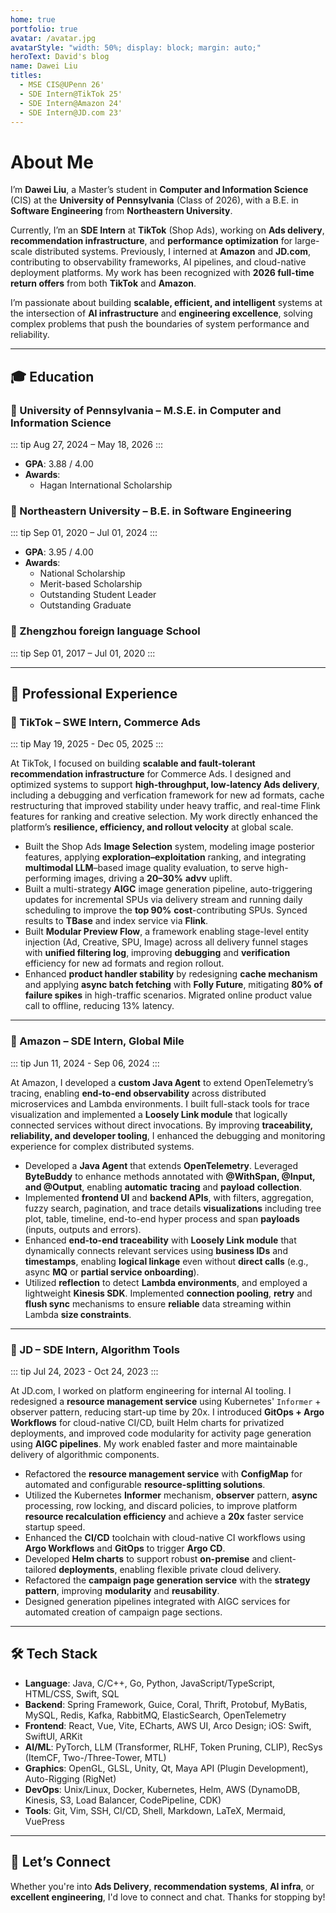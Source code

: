 ```yaml
---
home: true
portfolio: true
avatar: /avatar.jpg
avatarStyle: "width: 50%; display: block; margin: auto;"
heroText: David's blog
name: Dawei Liu
titles:
  - MSE CIS@UPenn 26'
  - SDE Intern@TikTok 25'
  - SDE Intern@Amazon 24'
  - SDE Intern@JD.com 23'
---
```


# About Me

I’m **Dawei Liu**, a Master’s student in **Computer and Information Science** (CIS) at the **University of Pennsylvania** (Class of 2026), with a B.E. in **Software Engineering** from **Northeastern University**.

Currently, I’m an **SDE Intern** at **TikTok** (Shop Ads), working on **Ads delivery**, **recommendation infrastructure**, and **performance optimization** for large-scale distributed systems. Previously, I interned at **Amazon** and **JD.com**, contributing to observability frameworks, AI pipelines, and cloud-native deployment platforms. My work has been recognized with **2026 full-time return offers** from both **TikTok** and **Amazon**.

I’m passionate about building **scalable, efficient, and intelligent** systems at the intersection of **AI infrastructure** and **engineering excellence**, solving complex problems that push the boundaries of system performance and reliability.

---

## 🎓 Education

### 🔹 University of Pennsylvania – M.S.E. in Computer and Information Science

::: tip Aug 27, 2024 – May 18, 2026
:::

- **GPA**: 3.88 / 4.00
- **Awards**:
  - Hagan International Scholarship

### 🔹 Northeastern University – B.E. in Software Engineering

::: tip Sep 01, 2020 – Jul 01, 2024
:::

- **GPA**: 3.95 / 4.00
- **Awards**:
  - National Scholarship
  - Merit-based Scholarship
  - Outstanding Student Leader
  - Outstanding Graduate

### 🔹 Zhengzhou foreign language School

::: tip Sep 01, 2017 – Jul 01, 2020
:::

---

## 💼 Professional Experience

### 🔹 TikTok – SWE Intern, Commerce Ads

::: tip May 19, 2025 - Dec 05, 2025
:::

At TikTok, I focused on building **scalable and fault-tolerant recommendation infrastructure** for Commerce Ads. I designed and optimized systems to support **high-throughput, low-latency Ads delivery**, including a debugging and verfication framework for new ad formats, cache restructuring that improved stability under heavy traffic, and real-time Flink features for ranking and creative selection. My work directly enhanced the platform’s **resilience, efficiency, and rollout velocity** at global scale.

- Built the Shop Ads **Image Selection** system, modeling image posterior features, applying **exploration–exploitation** ranking, and integrating **multimodal LLM**–based image quality evaluation, to serve high-performing images, driving a **20–30%** **advv** uplift.
- Built a multi-strategy **AIGC** image generation pipeline, auto-triggering updates for incremental SPUs via delivery stream and running daily scheduling to improve the **top 90%** **cost**-contributing SPUs. Synced results to **TBase** and index service via **Flink**.
- Built **Modular Preview Flow**, a framework enabling stage-level entity injection (Ad, Creative, SPU, Image) across all delivery funnel stages with **unified filtering log**, improving **debugging** and **verification** efficiency for new ad formats and region rollout.
- Enhanced **product handler stability** by redesigning **cache mechanism** and applying **async batch fetching** with **Folly Future**, mitigating **80% of failure spikes** in high-traffic scenarios. Migrated online product value call to offline, reducing 13% latency.

---

### 🔹 Amazon – SDE Intern, Global Mile

::: tip Jun 11, 2024 - Sep 06, 2024
:::

At Amazon, I developed a **custom Java Agent** to extend OpenTelemetry’s tracing, enabling **end-to-end observability** across distributed microservices and Lambda environments. I built full-stack tools for trace visualization and implemented a **Loosely Link module** that logically connected services without direct invocations. By improving **traceability, reliability, and developer tooling**, I enhanced the debugging and monitoring experience for complex distributed systems.

- Developed a **Java Agent** that extends **OpenTelemetry**. Leveraged **ByteBuddy** to enhance methods annotated with **@WithSpan, @Input, and @Output**, enabling **automatic** **tracing** and **payload** **collection**.
- Implemented **frontend UI** and **backend APIs**, with filters, aggregation, fuzzy search, pagination, and trace details **visualizations** including tree plot, table, timeline, end-to-end hyper process and span **payloads** (inputs, outputs and errors).
- Enhanced **end-to-end traceability** with **Loosely Link module** that dynamically connects relevant services using **business IDs** and **timestamps**, enabling **logical linkage** even without **direct calls** (e.g., async **MQ** or **partial service onboarding**).
- Utilized **reflection** to detect **Lambda environments**, and employed a lightweight **Kinesis SDK**. Implemented **connection pooling**, **retry** and **flush sync** mechanisms to ensure **reliable** data streaming within Lambda **size constraints**.

---

### 🔹 JD – SDE Intern, Algorithm Tools

::: tip Jul 24, 2023 - Oct 24, 2023
:::

At JD.com, I worked on platform engineering for internal AI tooling. I redesigned a **resource management service** using Kubernetes' `Informer` + observer pattern, reducing start-up time by 20x. I introduced **GitOps + Argo Workflows** for cloud-native CI/CD, built Helm charts for privatized deployments, and improved code modularity for activity page generation using **AIGC pipelines**. My work enabled faster and more maintainable delivery of algorithmic components.

- Refactored the **resource management service** with **ConfigMap** for automated and configurable **resource-splitting solutions**.
- Utilized the Kubernetes **Informer** mechanism, **observer** pattern, **async** processing, row locking, and discard policies, to improve platform **resource recalculation efficiency** and achieve a **20x** faster service startup speed.
- Enhanced the **CI/CD** toolchain with cloud-native CI workflows using **Argo Workflows** and **GitOps** to trigger **Argo CD**.
- Developed **Helm charts** to support robust **on-premise** and client-tailored **deployments**, enabling flexible private cloud delivery.
- Refactored the **campaign page generation service** with the **strategy pattern**, improving **modularity** and **reusability**.
- Designed generation pipelines integrated with AIGC services for automated creation of campaign page sections.

---

## 🛠️ Tech Stack

- **Language**: Java, C/C++, Go, Python, JavaScript/TypeScript, HTML/CSS, Swift, SQL
- **Backend**: Spring Framework, Guice, Coral, Thrift, Protobuf, MyBatis, MySQL, Redis, Kafka, RabbitMQ, ElasticSearch, OpenTelemetry
- **Frontend**: React, Vue, Vite, ECharts, AWS UI, Arco Design; iOS: Swift, SwiftUI, ARKit
- **AI/ML**: PyTorch, LLM (Transformer, RLHF, Token Pruning, CLIP), RecSys (ItemCF, Two-/Three-Tower, MTL)
- **Graphics**: OpenGL, GLSL, Unity, Qt, Maya API (Plugin Development), Auto-Rigging (RigNet)
- **DevOps**: Unix/Linux, Docker, Kubernetes, Helm, AWS (DynamoDB, Kinesis, S3, Load Balancer, CodePipeline, CDK)
- **Tools**: Git, Vim, SSH, CI/CD, Shell, Markdown, LaTeX, Mermaid, VuePress

---

## 💬 Let’s Connect

Whether you're into **Ads Delivery**, **recommendation systems**, **AI infra**, or **excellent engineering**, I'd love to connect and chat. Thanks for stopping by!
